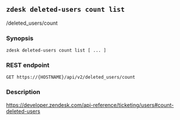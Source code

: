 ## `zdesk deleted-users count list`

/deleted_users/count

### Synopsis

    zdesk deleted-users count list [ ... ]

### REST endpoint

    GET https://{HOSTNAME}/api/v2/deleted_users/count

### Description

https://developer.zendesk.com/api-reference/ticketing/users#count-deleted-users

